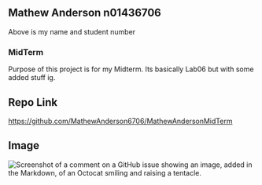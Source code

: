 ## Mathew Anderson n01436706

Above is my name and student number

### MidTerm

Purpose of this project is for my Midterm.  Its basically Lab06 but with some added stuff ig.

## Repo Link

https://github.com/MathewAnderson6706/MathewAndersonMidTerm

## Image

![Screenshot of a comment on a GitHub issue showing an image, added in the Markdown, of an Octocat smiling and raising a tentacle.](https://myoctocat.com/assets/images/base-octocat.svg)
